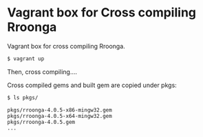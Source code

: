 Vagrant box for Cross compiling Rroonga
===

Vagrant box for cross compiling Rroonga.

```bash
$ vagrant up
```

Then, cross compiling....

Cross compiled gems and built gem are copied under pkgs:

```bash
$ ls pkgs/
```

```log
pkgs/rroonga-4.0.5-x86-mingw32.gem
pkgs/rroonga-4.0.5-x64-mingw32.gem
pkgs/rroonga-4.0.5.gem
...
```

